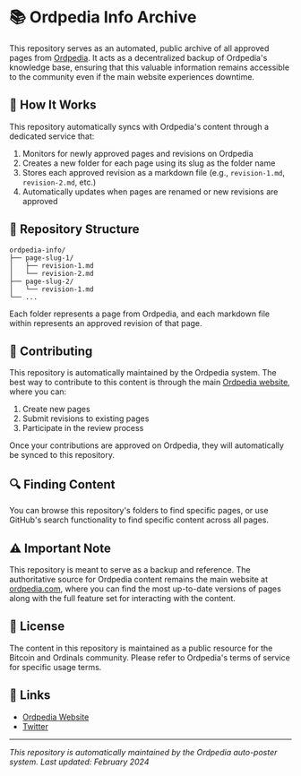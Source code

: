# 📚 Ordpedia Info Archive

This repository serves as an automated, public archive of all approved pages from [Ordpedia](https://www.ordpedia.com). It acts as a decentralized backup of Ordpedia's knowledge base, ensuring that this valuable information remains accessible to the community even if the main website experiences downtime.

## 🔄 How It Works

This repository automatically syncs with Ordpedia's content through a dedicated service that:

1. Monitors for newly approved pages and revisions on Ordpedia
2. Creates a new folder for each page using its slug as the folder name
3. Stores each approved revision as a markdown file (e.g., `revision-1.md`, `revision-2.md`, etc.)
4. Automatically updates when pages are renamed or new revisions are approved

## 📁 Repository Structure

```
ordpedia-info/
├── page-slug-1/
│   ├── revision-1.md
│   └── revision-2.md
├── page-slug-2/
│   └── revision-1.md
└── ...
```

Each folder represents a page from Ordpedia, and each markdown file within represents an approved revision of that page.

## 🤝 Contributing

This repository is automatically maintained by the Ordpedia system. The best way to contribute to this content is through the main [Ordpedia website](https://www.ordpedia.com), where you can:

1. Create new pages
2. Submit revisions to existing pages
3. Participate in the review process

Once your contributions are approved on Ordpedia, they will automatically be synced to this repository.

## 🔍 Finding Content

You can browse this repository's folders to find specific pages, or use GitHub's search functionality to find specific content across all pages.

## ⚠️ Important Note

This repository is meant to serve as a backup and reference. The authoritative source for Ordpedia content remains the main website at [ordpedia.com](https://www.ordpedia.com), where you can find the most up-to-date versions of pages along with the full feature set for interacting with the content.

## 📜 License

The content in this repository is maintained as a public resource for the Bitcoin and Ordinals community. Please refer to Ordpedia's terms of service for specific usage terms.

## 🔗 Links

- [Ordpedia Website](https://www.ordpedia.com)
- [Twitter](https://twitter.com/ordpedia)

---

*This repository is automatically maintained by the Ordpedia auto-poster system. Last updated: February 2024*
